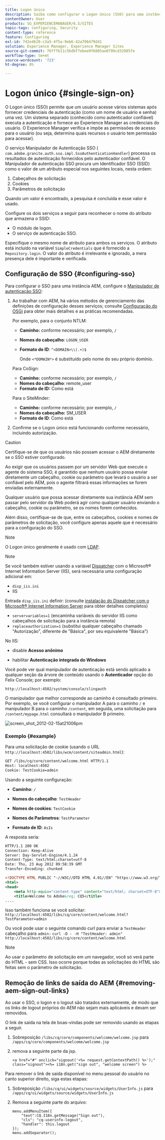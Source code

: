 ```yaml
---
title: Logon único
description: Saiba como configurar o Logon único (SSO) para uma instância do Adobe Experience Manager (AEM).
contentOwner: User
products: SG_EXPERIENCEMANAGER/6.5/SITES
topic-tags: configuring, Security
content-type: reference
feature: Configuring
exl-id: 7d2e4620-c3a5-4f5a-9eb6-42a706479d41
solution: Experience Manager, Experience Manager Sites
source-git-commit: 76fffb11c56dbf7ebee9f6805ae0799cd32985fe
workflow-type: tm+mt
source-wordcount: '723'
ht-degree: 0%

---
```


# Logon único {#single-sign-on}

O Logon único (SSO) permite que um usuário acesse vários sistemas após fornecer credenciais de autenticação (como um nome de usuário e senha) uma vez. Um sistema separado (conhecido como autenticador confiável) executa a autenticação e fornece ao Experience Manager as credenciais do usuário. O Experience Manager verifica e impõe as permissões de acesso para o usuário (ou seja, determina quais recursos o usuário tem permissão para acessar).

O serviço Manipulador de Autenticação SSO ( `com.adobe.granite.auth.sso.impl.SsoAuthenticationHandler`) processa os resultados de autenticação fornecidos pelo autenticador confiável. O Manipulador de autenticação SSO procura um Identificador SSO (SSID) como o valor de um atributo especial nos seguintes locais, nesta ordem:

1. Cabeçalhos de solicitação
1. Cookies
1. Parâmetros de solicitação

Quando um valor é encontrado, a pesquisa é concluída e esse valor é usado.

Configure os dois serviços a seguir para reconhecer o nome do atributo que armazena o SSID:

* O módulo de logon.
* O serviço de autenticação SSO.

Especifique o mesmo nome de atributo para ambos os serviços. O atributo está incluído na variável `SimpleCredentials` que é fornecido a `Repository.login`. O valor do atributo é irrelevante e ignorado, a mera presença dele é importante e verificada.

## Configuração de SSO {#configuring-sso}

Para configurar o SSO para uma instância AEM, configure o [Manipulador de autenticação SSO](/help/sites-deploying/osgi-configuration-settings.md#adobegranitessoauthenticationhandler):

1. Ao trabalhar com AEM, há vários métodos de gerenciamento das definições de configuração desses serviços; consulte [Configuração do OSGi](/help/sites-deploying/configuring-osgi.md) para obter mais detalhes e as práticas recomendadas.

   Por exemplo, para o conjunto NTLM:

   * **Caminho:** conforme necessário; por exemplo, `/`
   * **Nomes do cabeçalho**: `LOGON_USER`
   * **Formato de ID**: `^<DOMAIN>\\(.+)$`

     Onde `<*DOMAIN*>` é substituído pelo nome do seu próprio domínio.

   Para CoSign:

   * **Caminho:** conforme necessário; por exemplo, `/`
   * **Nomes do cabeçalho**: remote_user
   * **Formato de ID:** Como está

   Para o SiteMinder:

   * **Caminho:** conforme necessário; por exemplo, `/`
   * **Nomes do cabeçalho:** SM_USER
   * **Formato de ID**: Como está

1. Confirme se o Logon único está funcionando conforme necessário, incluindo autorização.

>[!CAUTION]
>
>Certifique-se de que os usuários não possam acessar o AEM diretamente se o SSO estiver configurado.
>
>Ao exigir que os usuários passem por um servidor Web que execute o agente do sistema SSO, é garantido que nenhum usuário possa enviar diretamente um cabeçalho, cookie ou parâmetro que levará o usuário a ser confiável pelo AEM, pois o agente filtrará essas informações se forem enviadas externamente.
>
>Qualquer usuário que possa acessar diretamente sua instância AEM sem passar pelo servidor da Web poderá agir como qualquer usuário enviando o cabeçalho, cookie ou parâmetro, se os nomes forem conhecidos.
>
>Além disso, certifique-se de que, entre os cabeçalhos, cookies e nomes de parâmetros de solicitação, você configure apenas aquele que é necessário para a configuração do SSO.
>

>[!NOTE]
>
>O Logon único geralmente é usado com [LDAP](/help/sites-administering/ldap-config.md).

>[!NOTE]
>
>Se você também estiver usando a variável [Dispatcher](https://experienceleague.adobe.com/docs/experience-manager-dispatcher/using/dispatcher.html?lang=pt-BR) com o Microsoft® Internet Information Server (IIS), será necessária uma configuração adicional em:
>
>* `disp_iis.ini`
>* IIS
>
>Entrada `disp_iis.ini` definir:
>(consulte [instalação do Dispatcher com o Microsoft® Internet Information Server](https://experienceleague.adobe.com/docs/experience-manager-dispatcher/using/getting-started/dispatcher-install.html#microsoft-internet-information-server) para obter detalhes completos)
>
>* `servervariables=1` (encaminha variáveis do servidor IIS como cabeçalhos de solicitação para a instância remota)
>* `replaceauthorization=1` (substitui qualquer cabeçalho chamado &quot;Autorização&quot;, diferente de &quot;Básica&quot;, por seu equivalente &quot;Básica&quot;)
>
>No IIS:
>
>* disable **Acesso anônimo**
>
>* habilitar **Autenticação integrada do Windows**
>

Você pode ver qual manipulador de autenticação está sendo aplicado a qualquer seção da árvore de conteúdo usando o **Autenticador** opção do Felix Console; por exemplo:

`http://localhost:4502/system/console/slingauth`

O manipulador que melhor corresponde ao caminho é consultado primeiro. Por exemplo, se você configurar o manipulador A para o caminho `/` e manipulador B para o caminho `/content`, em seguida, uma solicitação para `/content/mypage.html` consultará o manipulador B primeiro.

![screen_shot_2012-02-15at21006pm](assets/screen_shot_2012-02-15at21006pm.png)

### Exemplo {#example}

Para uma solicitação de cookie (usando o URL `http://localhost:4502/libs/wcm/content/siteadmin.html`):

```xml
GET /libs/cq/core/content/welcome.html HTTP/1.1
Host: localhost:4502
Cookie: TestCookie=admin
```

Usando a seguinte configuração:

* **Caminho**: `/`

* **Nomes do cabeçalho**: `TestHeader`

* **Nomes de cookies**: `TestCookie`

* **Nomes de Parâmetros**: `TestParameter`

* **Formato de ID**: `AsIs`

A resposta seria:

```xml
HTTP/1.1 200 OK
Connection: Keep-Alive
Server: Day-Servlet-Engine/4.1.24
Content-Type: text/html;charset=utf-8
Date: Thu, 23 Aug 2012 09:58:39 GMT
Transfer-Encoding: chunked

<!DOCTYPE HTML PUBLIC "-//W3C//DTD HTML 4.01//EN" "https://www.w3.org/TR/html4/strict.dtd">
<html>
<head>
    <meta http-equiv="content-type" content="text/html; charset=UTF-8">
    <title>Welcome to Adobe&reg; CQ5</title>
....
```

Isso também funciona se você solicitar:
`http://localhost:4502/libs/cq/core/content/welcome.html?TestParameter=admin`

Ou você pode usar o seguinte comando curl para enviar a `TestHeader` cabeçalho para `admin:`
`curl -D - -H "TestHeader: admin" http://localhost:4502/libs/cq/core/content/welcome.html`

>[!NOTE]
>
>Ao usar o parâmetro de solicitação em um navegador, você só verá parte do HTML - sem CSS. Isso ocorre porque todas as solicitações do HTML são feitas sem o parâmetro de solicitação.

## Remoção de links de saída do AEM {#removing-aem-sign-out-links}

Ao usar o SSO, o logon e o logout são tratados externamente, de modo que os links de logout próprios do AEM não sejam mais aplicáveis e devam ser removidos.

O link de saída na tela de boas-vindas pode ser removido usando as etapas a seguir.

1. Sobreposição `/libs/cq/core/components/welcome/welcome.jsp` para `/apps/cq/core/components/welcome/welcome.jsp`
1. remova a seguinte parte da jsp.

   `<a href="#" onclick="signout('<%= request.getContextPath() %>');" class="signout"><%= i18n.get("sign out", "welcome screen") %>`

Para remover o link de saída disponível no menu pessoal do usuário no canto superior direito, siga estas etapas:

1. Sobreposição `/libs/cq/ui/widgets/source/widgets/UserInfo.js` para `/apps/cq/ui/widgets/source/widgets/UserInfo.js`

1. Remova a seguinte parte do arquivo:

   ```
   menu.addMenuItem({
       "text":CQ.I18n.getMessage("Sign out"),
       "cls": "cq-userinfo-logout",
       "handler": this.logout
   });
   menu.addSeparator();
   ```
